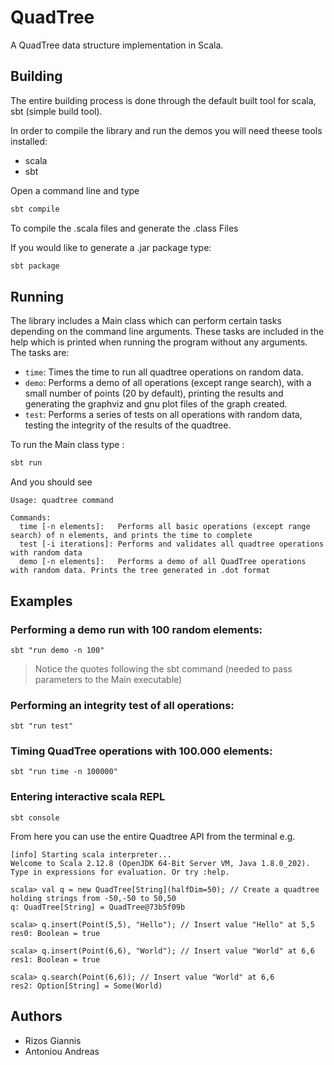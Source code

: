 # QuadTree

A QuadTree data structure implementation in Scala.

## Building

The entire building process is done through the default built tool for scala, sbt (simple build tool). 

In order to compile the library and run the demos you will need theese tools installed:
* scala
* sbt

Open a command line and type 

```bash
sbt compile
```
To compile the .scala files and generate the .class Files


If you would like to generate a .jar package type:
```bash
sbt package
```

## Running
The library includes a Main class which can perform certain tasks depending on the command line arguments.
These tasks are included in the help which is printed when running the program without any arguments.
The tasks are:
* ``time``: Times the time to run all quadtree operations on random data.
* ``demo``: Performs a demo of all operations (except range search), with a small number of points (20 by default), printing the results and generating the graphviz and gnu plot files of the graph created.
* ``test``: Performs a series of tests on all operations with random data, testing the integrity of the results of the quadtree.

To run the Main class type :
```bash
sbt run
```

And you should see 
```
Usage: quadtree command 

Commands: 
  time [-n elements]:   Performs all basic operations (except range search) of n elements, and prints the time to complete 
  test [-i iterations]: Performs and validates all quadtree operations with random data 
  demo [-n elements]:   Performs a demo of all QuadTree operations with random data. Prints the tree generated in .dot format 
```

## Examples

### Performing a demo run with 100 random elements:
```
sbt "run demo -n 100"
```
> Notice the quotes following the sbt command (needed to pass parameters to the Main executable)


### Performing an integrity test of all operations:
```
sbt "run test"
```

### Timing QuadTree operations with 100.000 elements:
```
sbt "run time -n 100000"
```

### Entering interactive scala REPL
```
sbt console
```
From here you can use the entire Quadtree API from the terminal e.g.

```
[info] Starting scala interpreter...
Welcome to Scala 2.12.8 (OpenJDK 64-Bit Server VM, Java 1.8.0_202).
Type in expressions for evaluation. Or try :help.

scala> val q = new QuadTree[String](halfDim=50); // Create a quadtree holding strings from -50,-50 to 50,50
q: QuadTree[String] = QuadTree@73b5f09b

scala> q.insert(Point(5,5), "Hello"); // Insert value "Hello" at 5,5
res0: Boolean = true

scala> q.insert(Point(6,6), "World"); // Insert value "World" at 6,6
res1: Boolean = true

scala> q.search(Point(6,6)); // Insert value "World" at 6,6
res2: Option[String] = Some(World)
```

## Authors
* Rizos Giannis
* Antoniou Andreas
